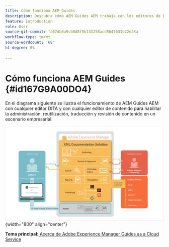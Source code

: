 ```yaml
---
title: Cómo funciona AEM Guides
description: Descubra cómo AEM Guides AEM trabaja con los editores de DITA y otros editores de DITA para potenciar la administración, reutilización, traducción y revisión de contenido en un escenario empresarial.
feature: Introduction
role: User
source-git-commit: fa07db6a9cb8d8f5b133258acd5647631b22e28a
workflow-type: tm+mt
source-wordcount: '68'
ht-degree: 0%

---
```


# Cómo funciona AEM Guides {#id167G9A00DO4}

En el diagrama siguiente se ilustra el funcionamiento de AEM Guides AEM con cualquier editor DITA y con cualquier editor de contenido para habilitar la administración, reutilización, traducción y revisión de contenido en un escenario empresarial.

![](images/xml-add-on-how-it-works.png){width="800" align="center"}


**Tema principal:**[ Acerca de Adobe Experience Manager Guides as a Cloud Service](intro.md)
